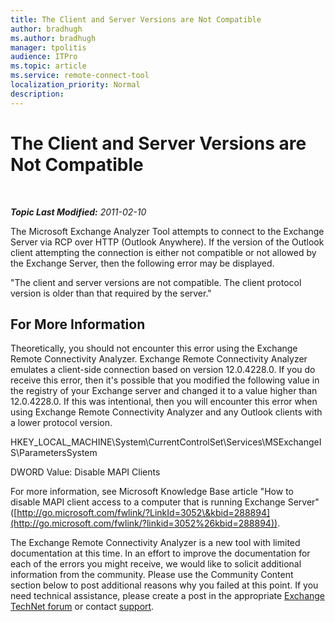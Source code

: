 ```yaml
---
title: The Client and Server Versions are Not Compatible
author: bradhugh
ms.author: bradhugh
manager: tpolitis
audience: ITPro 
ms.topic: article 
ms.service: remote-connect-tool
localization_priority: Normal
description: 
---
```


<div data-xmlns="http://www.w3.org/1999/xhtml">

<div class="topic" data-xmlns="http://www.w3.org/1999/xhtml" data-msxsl="urn:schemas-microsoft-com:xslt" data-cs="http://msdn.microsoft.com/en-us/">

<div data-asp="http://msdn2.microsoft.com/asp">

# The Client and Server Versions are Not Compatible

</div>

<div id="mainSection">

<div id="mainBody">

<span> </span>

_**Topic Last Modified:** 2011-02-10_

The Microsoft Exchange Analyzer Tool attempts to connect to the Exchange Server via RCP over HTTP (Outlook Anywhere). If the version of the Outlook client attempting the connection is either not compatible or not allowed by the Exchange Server, then the following error may be displayed.

"The client and server versions are not compatible. The client protocol version is older than that required by the server."

<div>

## For More Information

Theoretically, you should not encounter this error using the Exchange Remote Connectivity Analyzer. Exchange Remote Connectivity Analyzer emulates a client-side connection based on version 12.0.4228.0. If you do receive this error, then it's possible that you modified the following value in the registry of your Exchange server and changed it to a value higher than 12.0.4228.0. If this was intentional, then you will encounter this error when using Exchange Remote Connectivity Analyzer and any Outlook clients with a lower protocol version.

HKEY\_LOCAL\_MACHINE\\System\\CurrentControlSet\\Services\\MSExchangeIS\\ParametersSystem

DWORD Value: Disable MAPI Clients

For more information, see Microsoft Knowledge Base article "How to disable MAPI client access to a computer that is running Exchange Server" ([http://go.microsoft.com/fwlink/?LinkId=3052\&kbid=288894](http://go.microsoft.com/fwlink/?linkid=3052%26kbid=288894)).

The Exchange Remote Connectivity Analyzer is a new tool with limited documentation at this time. In an effort to improve the documentation for each of the errors you might receive, we would like to solicit additional information from the community. Please use the Community Content section below to post additional reasons why you failed at this point. If you need technical assistance, please create a post in the appropriate [Exchange TechNet forum](http://go.microsoft.com/fwlink/?linkid=73420) or contact [support](http://go.microsoft.com/fwlink/?linkid=8158).

</div>

</div>

<span> </span>

</div>

</div>

</div>

